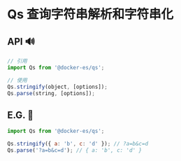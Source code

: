 # Qs 查询字符串解析和字符串化

## API 🔊

```js
// 引用
import Qs from '@docker-es/qs';

// 使用
Qs.stringify(object, [options]);
Qs.parse(string, [options]);
```

## E.G. 🌰

```js
import Qs from '@docker-es/qs';

Qs.stringify({ a: 'b', c: 'd' }); // ?a=b&c=d
Qs.parse('?a=b&c=d'); // { a: 'b', c: 'd' }
```
